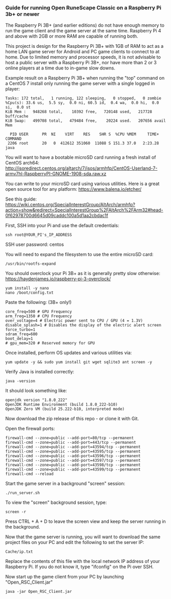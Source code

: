 ### Guide for running Open RuneScape Classic on a Raspberry Pi 3b+ or newer

The Raspberry Pi 3B+ (and earlier editions) do not have enough memory to run the game client and the game server at the same time. Raspberry Pi 4 and above with 2GB or more RAM are capable of running both.

This project is design for the Raspberry Pi 3B+ with 1GB of RAM to act as a home LAN game server for Android and PC game clients to connect to at home. Due to limited memory and processor speeds, it is not advisable to host a public server with a Raspberry Pi 3B+, nor have more than 2 or 3 online players at a time due to in-game slow downs.

Example result on a Raspberry Pi 3B+ when running the "top" command on a CentOS 7 install only running the game server with a single logged in player:
```
Tasks: 172 total,   1 running, 122 sleeping,   0 stopped,   0 zombie
%Cpu(s): 33.6 us,  5.5 sy,  0.0 ni, 60.5 id,  0.4 wa,  0.0 hi,  0.0 si,  0.0 st
KiB Mem :   948268 total,    10392 free,   720148 used,   217728 buff/cache
KiB Swap:   499708 total,   479484 free,    20224 used.   207656 avail Mem 

  PID USER      PR  NI    VIRT    RES    SHR S  %CPU %MEM     TIME+ COMMAND                                                                                                   
 2206 root      20   0  412612 351060  11088 S 151.3 37.0   2:23.28 java  
 ```


You will want to have a bootable microSD card running a fresh install of CentOS arch64:
http://isoredirect.centos.org/altarch/7/isos/armhfp/CentOS-Userland-7-armv7hl-RaspberryPI-GNOME-1908-sda.raw.xz

You can write to your microSD card using various utilities. Here is a great open source tool for any platform:
https://www.balena.io/etcher/


See this guide:
https://wiki.centos.org/SpecialInterestGroup/AltArch/armhfp?action=show&redirect=SpecialInterestGroup%2FAltArch%2FArm32#head-0f62978700d6645d09caddc100a5d1aa2cbdac1f

First, SSH into your Pi and use the default credentials:
```
ssh root@YOUR_PI's_IP_ADDRESS
```

SSH user password: centos


You will need to expand the filesystem to use the entire microSD card:
```
/usr/bin/rootfs-expand
```

You should overclock your Pi 3B+ as it is generally pretty slow otherwise:
https://haydenjames.io/raspberry-pi-3-overclock/
```
yum install -y nano
nano /boot/config.txt
```

Paste the following: (3B+ only!)
```
core_freq=500 # GPU Frequency
arm_freq=1350 # CPU Frequency
over_voltage=4 # Electric power sent to CPU / GPU (4 = 1.3V)
disable_splash=1 # Disables the display of the electric alert screen
force_turbo=1
sdram_freq=600
boot_delay=1
# gpu_mem=320 # Reserved memory for GPU
```


Once installed, perform OS updates and various utilities via:
```
yum update -y && sudo yum install git wget sqlite3 ant screen -y
```

Verify Java is installed correctly:
```
java -version
```

It should look something like:
```
openjdk version "1.8.0_222"
OpenJDK Runtime Environment (build 1.8.0_222-b10)
OpenJDK Zero VM (build 25.222-b10, interpreted mode)
```

Now download the zip release of this repo - or clone it with Git.

Open the firewall ports:
```
firewall-cmd --zone=public --add-port=80/tcp --permanent
firewall-cmd --zone=public --add-port=443/tcp --permanent
firewall-cmd --zone=public --add-port=43594/tcp --permanent
firewall-cmd --zone=public --add-port=43595/tcp --permanent
firewall-cmd --zone=public --add-port=43596/tcp --permanent
firewall-cmd --zone=public --add-port=43597/tcp --permanent
firewall-cmd --zone=public --add-port=43598/tcp --permanent
firewall-cmd --zone=public --add-port=43599/tcp --permanent
firewall-cmd --reload 
```

Start the game server in a background "screen" session:
```
./run_server.sh
```

To view the "screen" background session, type:
```
screen -r
```

Press CTRL + A + D to leave the screen view and keep the server running in the background.


Now that the game server is running, you will want to download the same project files on your PC and edit the following to set the server IP:
```
Cache/ip.txt
```

Replace the contents of this file with the local network IP address of your Raspberry Pi. If you do not know it, type "ifconfig" on the Pi over SSH.

Now start up the game client from your PC by launching "Open_RSC_Client.jar"
```
java -jar Open_RSC_Client.jar
```
